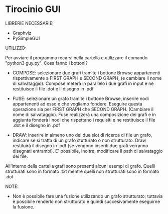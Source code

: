 # Tirocinio GUI

LIBRERIE NECESSARIE:
  - Graphviz
  - PySimpleGUI
  
UTILIZZO:

  Per avviare il programma recarsi nella cartella e utilizzare il comando "python3 guy.py".
  Cosa fanno i bottoni?
  
  - COMPOSE: selezionare due grafi tramite i bottone Browse appartenenti rispettivamente a FIRST GRAPH e SECOND GRAPH,
  (e cambiare il nome di salvataggio). Compose meterà in parallelo i due grafi in input e ne restituisce il file .dot
  e il disegno in .pdf
  
  - FUSE: selezionare un grafo tramite i bottone Browse, inserire nodi appartenenti ad esso e che vogliamo fondere.
  Eseguire questa operazione sia per FIRST GRAPH che SECOND GRAPH. (Cambiare il nome di salvataggio).
  Fuse realizzerà una composizione dei grafi e in aggiunta fonderà i nodi che rispettano i requisiti e ne restituisce 
  il file .dot e il disegno in .pdf
  
  - DRAW: inserire in almeno uno dei due slot di ricerca di file un grafo, indicare se si tratta di un grafo stutturato 
  o non strutturato. Draw restituirà il disegno in .pdf (se vengono inseriti due grafi verranno disegnati entrambi).
  E' possibile, inoltre, modificare il path di salvataggio dei file.
  
  All'interno della cartella grafi sono presenti alcuni esempi di grafo. Quelli strutturati sono in formato .txt mentre
  quelli non strutturati sono in formato .dot

NOTE:

  - Non è possibile fare una fusione utilizzando un grafo strutturato; tuttavia è possibile renderlo non strutturato e quindi
    succesivamente eseguirne la fusione.
